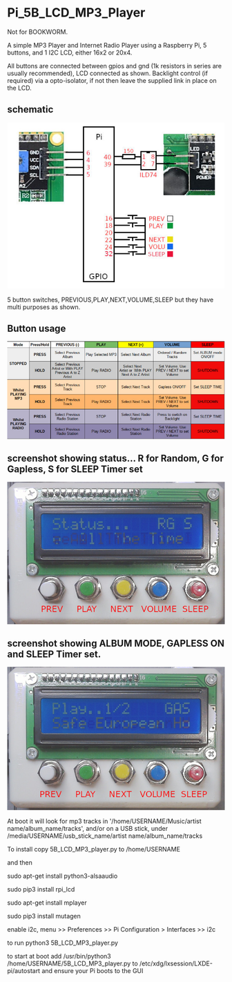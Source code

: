 # Pi_5B_LCD_MP3_Player

Not for BOOKWORM.

A simple MP3 Player and Internet Radio Player using a Raspberry Pi, 5 buttons, and 1 I2C LCD, either 16x2 or 20x4.

All buttons are connected between gpios and gnd (1k resistors in series are usually recommended), LCD connected as shown. 
Backlight control (if required) via a opto-isolator, if not then leave the supplied link in place on the LCD.

## schematic

![schematic](schematic.jpg)

5 button switches, PREVIOUS,PLAY,NEXT,VOLUME,SLEEP but they have multi purposes as shown.
## Button usage

![modes](modes.jpg)

## screenshot showing status... R for Random, G for Gapless,  S for SLEEP Timer set

![schematic](photo002.jpg)

## screenshot showing ALBUM MODE, GAPLESS ON and SLEEP Timer set.

![schematic](photo001.jpg)


At boot it will look for mp3 tracks in '/home/USERNAME/Music/artist name/album_name/tracks', 
and/or on a USB stick, under /media/USERNAME/usb_stick_name/artist name/album_name/tracks

To install copy 5B_LCD_MP3_player.py to /home/USERNAME

and then

sudo apt-get install python3-alsaaudio

sudo pip3 install rpi_lcd

sudo apt-get install mplayer

sudo pip3 install mutagen

enable i2c, menu >> Preferences >> Pi Configuration > Interfaces >> i2c

to run python3 5B_LCD_MP3_player.py

to start at boot add /usr/bin/python3 /home/USERNAME/5B_LCD_MP3_player.py to /etc/xdg/lxsession/LXDE-pi/autostart
and ensure your Pi boots to the GUI
